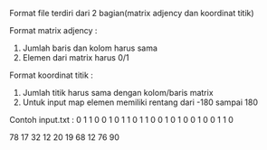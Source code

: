 Format file terdiri dari 2 bagian(matrix adjency dan koordinat titik)

Format matrix adjency :
1. Jumlah baris dan kolom harus sama
2. Elemen dari matrix harus 0/1

Format koordinat titik :
1. Jumlah titik harus sama dengan kolom/baris matrix
2. Untuk input map elemen memiliki rentang dari -180 sampai 180

Contoh input.txt :
0 1 1 0 0
1 0 1 1 0
1 1 0 0 1
0 1 0 0 1
0 0 1 1 0

78 17
32 12
20 19
68 12
76 90